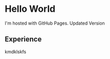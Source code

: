 <!DOCTYPE html>
<html>
<body>
  <h1>Hello World</h1>
  <p>I'm hosted with GitHub Pages. Updated Version</p>
  <h2>Experience</h2>
  <p>kmdklskfs</p>
</body>
</html>
